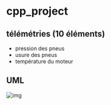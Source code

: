 # cpp_project

## télémétries (10 éléments)

* pression des pneus
* usure des pneus
* température du moteur

## UML

![img](https://i.gyazo.com/e054e615c4e3f3a1ceff847c36eba5c9.png)

